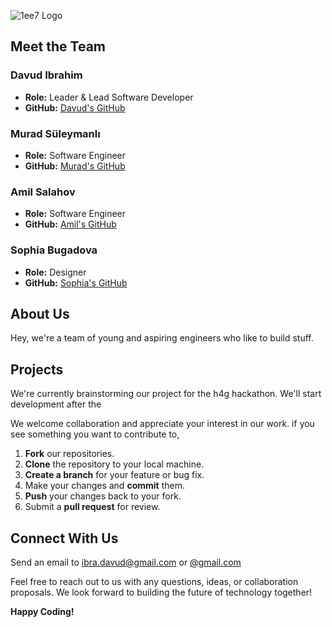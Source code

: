 ![1ee7 Logo](link-to-your-logo.png)

## Meet the Team

### Davud Ibrahim
- **Role:** Leader & Lead Software Developer
- **GitHub:** [Davud's GitHub](https://github.com/davudibrahim)

### Murad Süleymanlı
- **Role:** Software Engineer
- **GitHub:** [Murad's GitHub](https://github.com/muradsuleymanli)

### Amil Salahov
- **Role:** Software Engineer
- **GitHub:** [Amil's GitHub](https://github.com/amilsalahov)

### Sophia Bugadova
- **Role:** Designer
- **GitHub:** [Sophia's GitHub](https://github.com/sophiabugadova)

## About Us

Hey, we're a team of young and aspiring engineers who like to build stuff.

## Projects

We're currently brainstorming our project for the h4g hackathon. We'll start development after the  

We welcome collaboration and appreciate your interest in our work. if you see something you want to contribute to,

1. **Fork** our repositories.
2. **Clone** the repository to your local machine.
3. **Create a branch** for your feature or bug fix.
4. Make your changes and **commit** them.
5. **Push** your changes back to your fork.
6. Submit a **pull request** for review.

## Connect With Us

Send an email to <u>ibra.davud@gmail.com</u> or <u>@gmail.com</u> 

Feel free to reach out to us with any questions, ideas, or collaboration proposals. We look forward to building the future of technology together!

**Happy Coding!**
